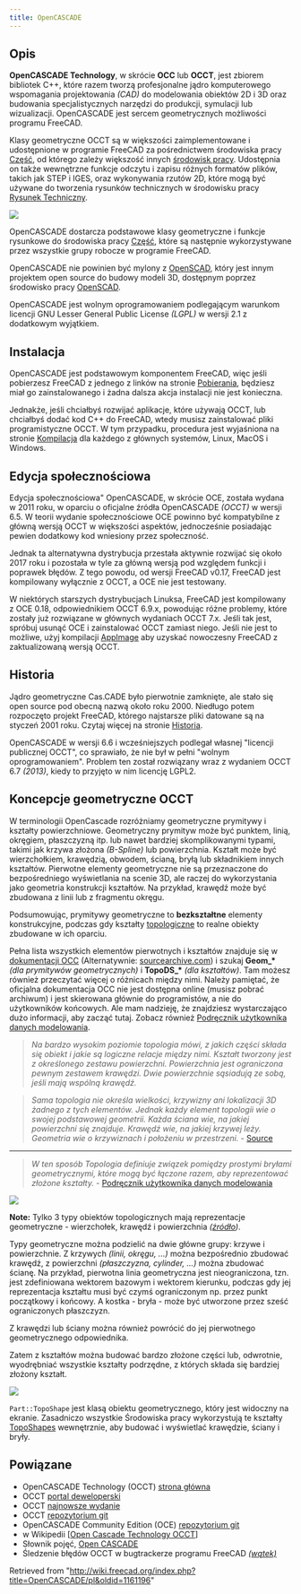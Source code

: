 ```yaml
---
title: OpenCASCADE
---
```

## Opis

**OpenCASCADE Technology**, w skrócie **OCC** lub **OCCT**, jest zbiorem bibliotek C++, które razem tworzą profesjonalne jądro komputerowego wspomagania projektowania *(CAD)* do modelowania obiektów 2D i 3D oraz budowania specjalistycznych narzędzi do produkcji, symulacji lub wizualizacji. OpenCASCADE jest sercem geometrycznych możliwości programu FreeCAD.

Klasy geometryczne OCCT są w większości zaimplementowane i udostępnione w programie FreeCAD za pośrednictwem środowiska pracy [Część](/Part_Workbench/pl "Part Workbench/pl"), od którego zależy większość innych [środowisk pracy](/Workbenches/pl "Workbenches/pl"). Udostępnia on także wewnętrzne funkcje odczytu i zapisu różnych formatów plików, takich jak STEP i IGES, oraz wykonywania rzutów 2D, które mogą być używane do tworzenia rysunków technicznych w środowisku pracy [Rysunek Techniczny](/TechDraw_Workbench/pl "TechDraw Workbench/pl").

![](/images/Part_Workbench_relationships.svg)

OpenCASCADE dostarcza podstawowe klasy geometryczne i funkcje rysunkowe do środowiska pracy [Część](/Part_Workbench/pl "Part Workbench/pl"), które są następnie wykorzystywane przez wszystkie grupy robocze w programie FreeCAD.

OpenCASCADE nie powinien być mylony z [OpenSCAD](https://www.openscad.org/), który jest innym projektem open source do budowy modeli 3D, dostępnym poprzez środowisko pracy [OpenSCAD](/OpenSCAD_Workbench/pl "OpenSCAD Workbench/pl").

OpenCASCADE jest wolnym oprogramowaniem podlegającym warunkom licencji GNU Lesser General Public License *(LGPL)* w wersji 2.1 z dodatkowym wyjątkiem.

## Instalacja

OpenCASCADE jest podstawowym komponentem FreeCAD, więc jeśli pobierzesz FreeCAD z jednego z linków na stronie [Pobierania](/Download/pl "Download/pl"), będziesz miał go zainstalowanego i żadna dalsza akcja instalacji nie jest konieczna.

Jednakże, jeśli chciałbyś rozwijać aplikacje, które używają OCCT, lub chciałbyś dodać kod C++ do FreeCAD, wtedy musisz zainstalować pliki programistyczne OCCT. W tym przypadku, procedura jest wyjaśniona na stronie [Kompilacja](/Compiling/pl "Compiling/pl") dla każdego z głównych systemów, Linux, MacOS i Windows.

## Edycja społecznościowa

Edycja społecznościowa" OpenCASCADE, w skrócie OCE, została wydana w 2011 roku, w oparciu o oficjalne źródła OpenCASCADE *(OCCT)* w wersji 6.5. W teorii wydanie społecznościowe OCE powinno być kompatybilne z główną wersją OCCT w większości aspektów, jednocześnie posiadając pewien dodatkowy kod wniesiony przez społeczność.

Jednak ta alternatywna dystrybucja przestała aktywnie rozwijać się około 2017 roku i pozostała w tyle za główną wersją pod względem funkcji i poprawek błędów. Z tego powodu, od wersji FreeCAD v0.17, FreeCAD jest kompilowany wyłącznie z OCCT, a OCE nie jest testowany.

W niektórych starszych dystrybucjach Linuksa, FreeCAD jest kompilowany z OCE 0.18, odpowiednikiem OCCT 6.9.x, powodując różne problemy, które zostały już rozwiązane w głównych wydaniach OCCT 7.x. Jeśli tak jest, spróbuj usunąć OCE i zainstalować OCCT zamiast niego. Jeśli nie jest to możliwe, użyj kompilacji [AppImage](/AppImage/pl "AppImage/pl") aby uzyskać nowoczesny FreeCAD z zaktualizowaną wersją OCCT.

## Historia

Jądro geometryczne Cas.CADE było pierwotnie zamknięte, ale stało się open source pod obecną nazwą około roku 2000. Niedługo potem rozpoczęto projekt FreeCAD, którego najstarsze pliki datowane są na styczeń 2001 roku. Czytaj więcej na stronie [Historia](/History/pl "History/pl").

OpenCASCADE w wersji 6.6 i wcześniejszych podlegał własnej "licencji publicznej OCCT", co sprawiało, że nie był w pełni "wolnym oprogramowaniem". Problem ten został rozwiązany wraz z wydaniem OCCT 6.7 *(2013)*, kiedy to przyjęto w nim licencję LGPL2.

## Koncepcje geometryczne OCCT

W terminologii OpenCascade rozróżniamy geometryczne prymitywy i kształty powierzchniowe. Geometryczny prymityw może być punktem, linią, okręgiem, płaszczyzną itp. lub nawet bardziej skomplikowanymi typami, takimi jak krzywa złożona *(B-Spline)* lub powierzchnia. Kształt może być wierzchołkiem, krawędzią, obwodem, ścianą, bryłą lub składnikiem innych kształtów. Pierwotne elementy geometryczne nie są przeznaczone do bezpośredniego wyświetlania na scenie 3D, ale raczej do wykorzystania jako geometria konstrukcji kształtów. Na przykład, krawędź może być zbudowana z linii lub z fragmentu okręgu.

Podsumowując, prymitywy geometryczne to **bezkształtne** elementy konstrukcyjne, podczas gdy kształty [topologiczne](/Part_TopoShape/pl "Part TopoShape/pl") to realne obiekty zbudowane w ich oparciu.

Pełna lista wszystkich elementów pierwotnych i kształtów znajduje się w [dokumentacji OCC](https://dev.opencascade.org/resources/documentation) (Alternatywnie: [sourcearchive.com](https://www.opencascade.com/doc/occt-7.4.0/refman/html/)) i szukaj **Geom\_\*** *(dla prymitywów geometrycznych)* i **TopoDS\_\*** *(dla kształtów)*. Tam możesz również przeczytać więcej o różnicach między nimi. Należy pamiętać, że oficjalna dokumentacja OCC nie jest dostępna online (musisz pobrać archiwum) i jest skierowana głównie do programistów, a nie do użytkowników końcowych. Ale mam nadzieję, że znajdziesz wystarczająco dużo informacji, aby zacząć tutaj. Zobacz również [Podręcznik użytkownika danych modelowania](https://www.opencascade.com/doc/occt-7.0.0/overview/html/occt_user_guides__modeling_data.html).

> *Na bardzo wysokim poziomie topologia mówi, z jakich części składa się obiekt i jakie są logiczne relacje między nimi. Kształt tworzony jest z określonego zestawu powierzchni. Powierzchnia jest ograniczona pewnym zestawem krawędzi. Dwie powierzchnie sąsiadują ze sobą, jeśli mają wspólną krawędź.*

> *Sama topologia nie określa wielkości, krzywizny ani lokalizacji 3D żadnego z tych elementów. Jednak każdy element topologii wie o swojej podstawowej geometrii. Każda ściana wie, na jakiej powierzchni się znajduje. Krawędź wie, na jakiej krzywej leży. Geometria wie o krzywiznach i położeniu w przestrzeni.* - [Source](https://www.opencascade.com/content/geometry-and-topology)

---

> *W ten sposób Topologia definiuje związek pomiędzy prostymi bryłami geometrycznymi, które mogą być łączone razem, aby reprezentować złożone kształty.* - [Podręcznik użytkownika danych modelowania](https://www.opencascade.com/doc/occt-7.0.0/overview/html/occt_user_guides__modeling_data.html)

![](/images/ClassTopoDS_Shape_inherit_graph.png)

**Note:** Tylko 3 typy obiektów topologicznych mają reprezentacje geometryczne - wierzchołek, krawędź i powierzchnia *([źródło](https://opencascade.blogspot.com/2009/02/topology-and-geometry-in-open-cascade.html))*.

Typy geometryczne można podzielić na dwie główne grupy: krzywe i powierzchnie. Z krzywych *(linii, okręgu, ...)* można bezpośrednio zbudować krawędź, z powierzchni *(płaszczyzna, cylinder, ...)* można zbudować ścianę. Na przykład, pierwotna linia geometryczna jest nieograniczona, tzn. jest zdefiniowana wektorem bazowym i wektorem kierunku, podczas gdy jej reprezentacja kształtu musi być czymś ograniczonym np. przez punkt początkowy i końcowy. A kostka - bryła - może być utworzone przez sześć ograniczonych płaszczyzn.

Z krawędzi lub ściany można również powrócić do jej pierwotnego geometrycznego odpowiednika.

Zatem z kształtów można budować bardzo złożone części lub, odwrotnie, wyodrębniać wszystkie kształty podrzędne, z których składa się bardziej złożony kształt.

![](/images/Part_TopoShape_relationships.svg)

`Part::TopoShape` jest klasą obiektu geometrycznego, który jest widoczny na ekranie. Zasadniczo wszystkie Środowiska pracy wykorzystują te kształty [TopoShapes](/Part_TopoShape "Part TopoShape") wewnętrznie, aby budować i wyświetlać krawędzie, ściany i bryły.

## Powiązane

* OpenCASCADE Technology (OCCT) [strona główna](http://www.opencascade.com)
* OCCT [portal deweloperski](https://dev.opencascade.org/)
* OCCT [najnowsze wydanie](https://www.opencascade.com/content/latest-release)
* OCCT [repozytorium git](https://git.dev.opencascade.org/gitweb/?p=occt.git)
* OpenCASCADE Community Edition (OCE) [repozytorium git](https://github.com/tpaviot/oce)
* w Wikipedii [[Open Cascade Technology OCCT](http://en.wikipedia.org/wiki/Open_Cascade_Technology)]
* Słownik pojęć, [Open CASCADE](/Glossary/pl#Open_CASCADE "Glossary/pl")
* Śledzenie błędów OCCT w bugtrackerze programu FreeCAD [*(wątek)*](https://forum.freecadweb.org/viewtopic.php?f=10&t=20264)

Retrieved from "<http://wiki.freecad.org/index.php?title=OpenCASCADE/pl&oldid=1161196>"